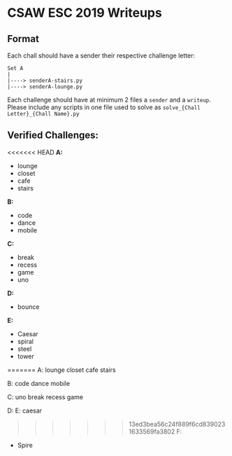 # CSAW ESC 2019 Writeups
## Format
Each chall should have a sender their respective challenge letter:
```
Set A
|
|----> senderA-stairs.py
|----> senderA-lounge.py 
```
Each challenge should have at minimum 2 files a `sender` and a `writeup`. 
Please include any scripts in one file used to solve as `solve_{Chall Letter}_{Chall Name}.py` 

## Verified Challenges:
<<<<<<< HEAD
**A:**

- lounge
- closet
- cafe
- stairs

**B:**

- code
- dance
- mobile

**C:**

- break
- recess
- game
- uno

**D:**

- bounce

**E:**

- Caesar
- spiral
- steel
- tower

=======
A:
	lounge
	closet
	cafe
	stairs

B:
	code
	dance
	mobile

C:
	uno
	break
	recess
	game

D:
E:
	caesar
>>>>>>> 13ed3bea56c24f889f6cd8390231633569fa3802
F:

- Spire







